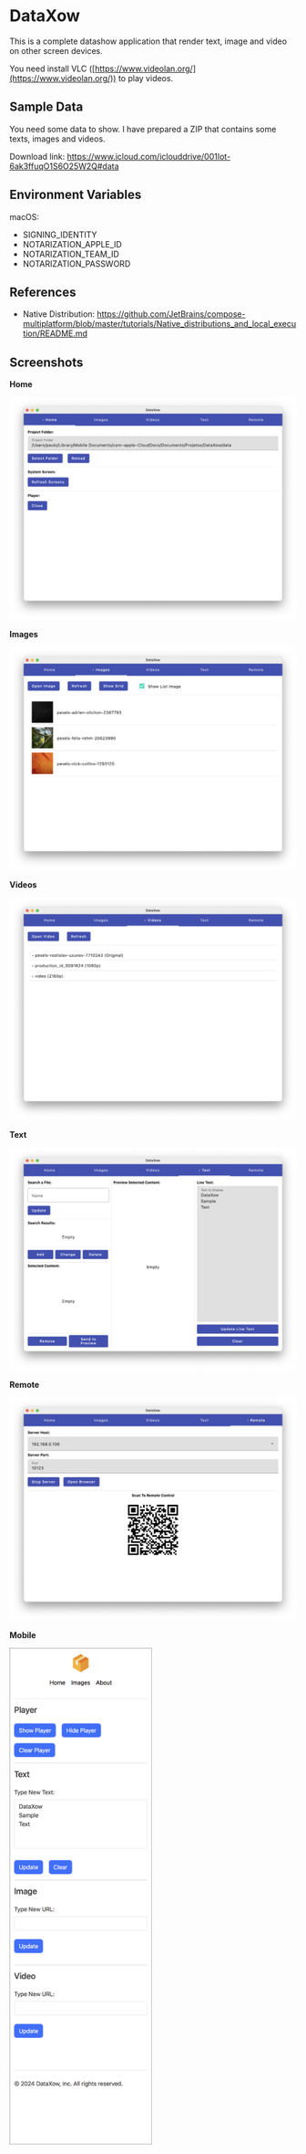 # DataXow

This is a complete datashow application that render text, image and video on other screen devices.

You need install VLC ([https://www.videolan.org/](https://www.videolan.org/)) to play videos.

## Sample Data

You need some data to show. I have prepared a ZIP that contains some texts, images and videos.

Download link: https://www.icloud.com/iclouddrive/001Iot-6ak3ffuqO1S6O25W2Q#data

## Environment Variables

macOS:

- SIGNING_IDENTITY
- NOTARIZATION_APPLE_ID
- NOTARIZATION_TEAM_ID
- NOTARIZATION_PASSWORD

## References

- Native Distribution: https://github.com/JetBrains/compose-multiplatform/blob/master/tutorials/Native_distributions_and_local_execution/README.md

## Screenshots

**Home**

![extras/images/ss-desktop1.png](extras/images/ss-desktop1.png)

**Images**

![extras/images/ss-desktop2.png](extras/images/ss-desktop2.png)

**Videos**

![extras/images/ss-desktop3.png](extras/images/ss-desktop3.png)

**Text**

![extras/images/ss-desktop4.png](extras/images/ss-desktop4.png)

**Remote**

![extras/images/ss-desktop5.png](extras/images/ss-desktop5.png)

**Mobile**

<p align="left">
    <a href="extras/images/ss-mobile1.png" target="_blank" rel="noopener noreferrer">
        <img width="250" src="extras/images/ss-mobile1.png?v=2" alt="Mobile 1">
    </a>
</p>
